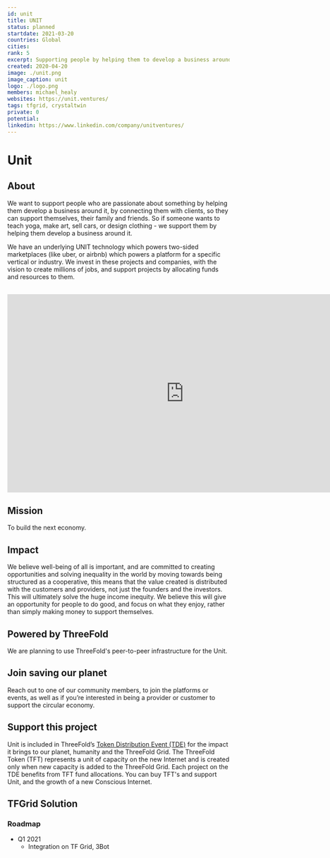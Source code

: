 ```yaml
---
id: unit
title: UNIT
status: planned
startdate: 2021-03-20
countries: Global
cities: 
rank: 5
excerpt: Supporting people by helping them to develop a business around their passion.
created: 2020-04-20
image: ./unit.png
image_caption: unit
logo: ./logo.png
members: michael_healy
websites: https://unit.ventures/
tags: tfgrid, crystaltwin
private: 0
potential:
linkedin: https://www.linkedin.com/company/unitventures/
---
```



# Unit

## About

We want to support people who are passionate about something by helping them develop a business around it, by connecting them with clients, so they can support themselves, their family and friends.  So if someone wants to teach yoga, make art, sell cars, or design clothing - we support them by helping them develop a business around it. 

We have an underlying UNIT technology which powers two-sided marketplaces (like uber, or airbnb) which powers a platform for a specific vertical or industry. We invest in these projects and companies, with the vision to create millions of jobs, and support projects by allocating funds and resources to them.

<BR>

<iframe src="https://player.vimeo.com/video/438885099" width="800" height="450" frameborder="0" allow="autoplay; fullscreen" allowfullscreen></iframe>

<BR>


## Mission

To build the next economy.

## Impact

We believe well-being of all is important, and are committed to creating opportunities and solving inequality in the world by moving towards being structured as a cooperative, this means that the value created is distributed with the customers and providers, not just the founders and the investors. This will ultimately solve the huge income inequity. We believe  this will give an opportunity for people to do good, and focus on what they enjoy, rather than simply making money to support themselves.

## Powered by ThreeFold

We are planning to use ThreeFold's peer-to-peer infrastructure for the Unit.

 
## Join saving our planet
 
Reach out to one of our community members, to join the platforms or events, as well as if you’re interested in being a provider or customer to support the circular economy.

## Support this project
Unit is included in ThreeFold’s [Token Distribution Event (TDE)](https://wiki.threefold.io/#/tdeoverview)</a> for the impact it brings to our planet, humanity and the ThreeFold Grid.
The ThreeFold Token (TFT) represents a unit of capacity on the new Internet and is created only when new capacity is added to the ThreeFold Grid.
Each project on the TDE benefits from TFT fund allocations. You can buy TFT's and support Unit, and the growth of a new Conscious Internet.

## TFGrid Solution

### Roadmap

- Q1 2021
  - Integration on TF Grid, 3Bot

